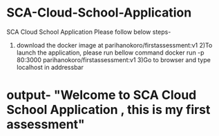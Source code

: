 # SCA-Cloud-School-Application
SCA Cloud School Application
Please follow below steps-
1) download the docker image at 
parihanokoro/firstassessment:v1
2)To launch the application, please run bellow command 
docker run -p 80:3000 parihanokoro/firstassessment:v1
3)Go to browser and type localhost in addressbar 
# output- "Welcome to SCA Cloud School Application , this is my first assessment"
